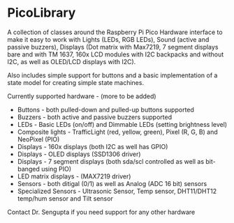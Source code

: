 # PicoLibrary

A collection of classes around the Raspberry Pi Pico Hardware interface to make it easy to 
work with Lights (LEDs, RGB LEDs), Sound (active and passive buzzers), Displays (Dot matrix 
with Max7219, 7 segment displays bare and with TM 1637, 160x LCD modules with I2C backpacks
and without I2C, as well as OLED/LCD displays with I2C).

Also includes simple support for buttons and a basic implementation of a state model for
creating simple state machines.

Currently supported hardware - (more to be added)

* Buttons - both pulled-down and pulled-up buttons supported
* Buzzers - both active and passive buzzers supported
* LEDs - Basic LEDs (on/off) and Dimmable LEDs (setting brightness level)
* Composite lights - TrafficLight (red, yellow, green), Pixel (R, G, B) and NeoPixel (PIO)
* Displays - 160x displays (both I2C as well has GPIO)
* Displays - OLED displays (SSD1306 driver)
* Displays - 7 segment displays (both sda/scl controlled as well as bit-banged using PIO)
* LED matrix displays - (MAX7219 driver)
* Sensors - both ditigal (0/1) as well as Analog (ADC 16 bit) sensors
* Specialized Sensors - Ultrasonic Sensor, Temp sensor, DHT11/DHT12 temp/hum sensor and Tilt sensor

Contact Dr. Sengupta if you need support for any other hardware
